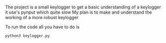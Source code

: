 The project is a small keylogger to get a basic understanding of a keylogger it use's pynput which quite slow 
My plan is to make and understand the working of a more robust keylogger


To run the code all you have to do is

`````bash
python3 keylogger.py
